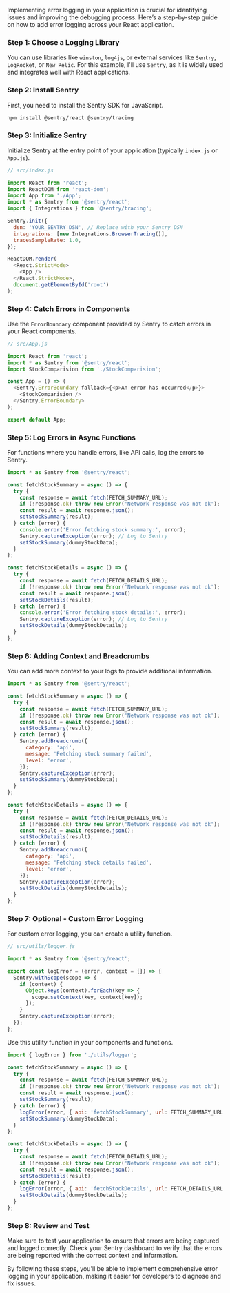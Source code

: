 Implementing error logging in your application is crucial for identifying issues and improving the debugging process. Here’s a step-by-step guide on how to add error logging across your React application.

### Step 1: Choose a Logging Library
You can use libraries like `winston`, `log4js`, or external services like `Sentry`, `LogRocket`, or `New Relic`. For this example, I'll use `Sentry`, as it is widely used and integrates well with React applications.

### Step 2: Install Sentry
First, you need to install the Sentry SDK for JavaScript.

```sh
npm install @sentry/react @sentry/tracing
```

### Step 3: Initialize Sentry
Initialize Sentry at the entry point of your application (typically `index.js` or `App.js`).

```js
// src/index.js

import React from 'react';
import ReactDOM from 'react-dom';
import App from './App';
import * as Sentry from '@sentry/react';
import { Integrations } from '@sentry/tracing';

Sentry.init({
  dsn: 'YOUR_SENTRY_DSN', // Replace with your Sentry DSN
  integrations: [new Integrations.BrowserTracing()],
  tracesSampleRate: 1.0,
});

ReactDOM.render(
  <React.StrictMode>
    <App />
  </React.StrictMode>,
  document.getElementById('root')
);
```

### Step 4: Catch Errors in Components
Use the `ErrorBoundary` component provided by Sentry to catch errors in your React components.

```js
// src/App.js

import React from 'react';
import * as Sentry from '@sentry/react';
import StockComparision from './StockComparision';

const App = () => (
  <Sentry.ErrorBoundary fallback={<p>An error has occurred</p>}>
    <StockComparision />
  </Sentry.ErrorBoundary>
);

export default App;
```

### Step 5: Log Errors in Async Functions
For functions where you handle errors, like API calls, log the errors to Sentry.

```js
import * as Sentry from '@sentry/react';

const fetchStockSummary = async () => {
  try {
    const response = await fetch(FETCH_SUMMARY_URL);
    if (!response.ok) throw new Error('Network response was not ok');
    const result = await response.json();
    setStockSummary(result);
  } catch (error) {
    console.error('Error fetching stock summary:', error);
    Sentry.captureException(error); // Log to Sentry
    setStockSummary(dummyStockData);
  }
};

const fetchStockDetails = async () => {
  try {
    const response = await fetch(FETCH_DETAILS_URL);
    if (!response.ok) throw new Error('Network response was not ok');
    const result = await response.json();
    setStockDetails(result);
  } catch (error) {
    console.error('Error fetching stock details:', error);
    Sentry.captureException(error); // Log to Sentry
    setStockDetails(dummyStockDetails);
  }
};
```

### Step 6: Adding Context and Breadcrumbs
You can add more context to your logs to provide additional information.

```js
import * as Sentry from '@sentry/react';

const fetchStockSummary = async () => {
  try {
    const response = await fetch(FETCH_SUMMARY_URL);
    if (!response.ok) throw new Error('Network response was not ok');
    const result = await response.json();
    setStockSummary(result);
  } catch (error) {
    Sentry.addBreadcrumb({
      category: 'api',
      message: 'Fetching stock summary failed',
      level: 'error',
    });
    Sentry.captureException(error);
    setStockSummary(dummyStockData);
  }
};

const fetchStockDetails = async () => {
  try {
    const response = await fetch(FETCH_DETAILS_URL);
    if (!response.ok) throw new Error('Network response was not ok');
    const result = await response.json();
    setStockDetails(result);
  } catch (error) {
    Sentry.addBreadcrumb({
      category: 'api',
      message: 'Fetching stock details failed',
      level: 'error',
    });
    Sentry.captureException(error);
    setStockDetails(dummyStockDetails);
  }
};
```

### Step 7: Optional - Custom Error Logging
For custom error logging, you can create a utility function.

```js
// src/utils/logger.js

import * as Sentry from '@sentry/react';

export const logError = (error, context = {}) => {
  Sentry.withScope(scope => {
    if (context) {
      Object.keys(context).forEach(key => {
        scope.setContext(key, context[key]);
      });
    }
    Sentry.captureException(error);
  });
};
```

Use this utility function in your components and functions.

```js
import { logError } from './utils/logger';

const fetchStockSummary = async () => {
  try {
    const response = await fetch(FETCH_SUMMARY_URL);
    if (!response.ok) throw new Error('Network response was not ok');
    const result = await response.json();
    setStockSummary(result);
  } catch (error) {
    logError(error, { api: 'fetchStockSummary', url: FETCH_SUMMARY_URL });
    setStockSummary(dummyStockData);
  }
};

const fetchStockDetails = async () => {
  try {
    const response = await fetch(FETCH_DETAILS_URL);
    if (!response.ok) throw new Error('Network response was not ok');
    const result = await response.json();
    setStockDetails(result);
  } catch (error) {
    logError(error, { api: 'fetchStockDetails', url: FETCH_DETAILS_URL });
    setStockDetails(dummyStockDetails);
  }
};
```

### Step 8: Review and Test
Make sure to test your application to ensure that errors are being captured and logged correctly. Check your Sentry dashboard to verify that the errors are being reported with the correct context and information.

By following these steps, you'll be able to implement comprehensive error logging in your application, making it easier for developers to diagnose and fix issues.